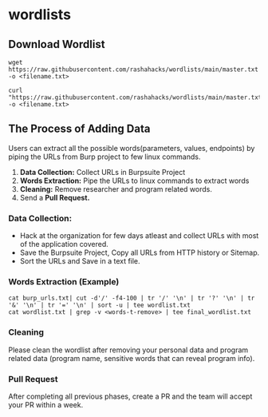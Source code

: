 # wordlists

## Download Wordlist
```
wget https://raw.githubusercontent.com/rashahacks/wordlists/main/master.txt -o <filename.txt>
```
```
curl "https://raw.githubusercontent.com/rashahacks/wordlists/main/master.txt" -o <filename.txt>
```

## The Process of Adding Data
Users can extract all the possible words(parameters, values, endpoints) by piping the URLs from Burp project to few linux commands.

1. **Data Collection:** Collect URLs in Burpsuite Project
2. **Words Extraction:** Pipe the URLs to linux commands to extract words
3. **Cleaning:** Remove researcher and program related words.
4. Send a **Pull Request.**

### Data Collection:
* Hack at the organization for few days atleast and collect URLs with most of the application covered.
* Save the Burpsuite Project, Copy all URLs from HTTP history or Sitemap.
* Sort the URLs and Save in a text file.

### Words Extraction (Example)
```
cat burp_urls.txt| cut -d'/' -f4-100 | tr '/' '\n' | tr '?' '\n' | tr '&' '\n' | tr '=' '\n' | sort -u | tee wordlist.txt
cat wordlist.txt | grep -v <words-t-remove> | tee final_wordlist.txt
```

### Cleaning
Please clean the wordlist after removing your personal data and program related data (program name, sensitive words that can reveal program info).

### Pull Request
After completing all previous phases, create a PR and the team will accept your PR within a week.
